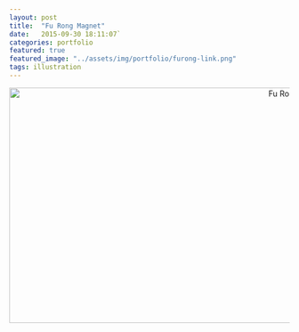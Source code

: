 ```yaml
---
layout: post
title:  "Fu Rong Magnet"
date:   2015-09-30 18:11:07`
categories: portfolio
featured: true
featured_image: "../assets/img/portfolio/furong-link.png"
tags: illustration
---
```


<div style="text-align: center; padding-bottom: 4rem">
<a data-flickr-embed="true" data-footer="true"  href="https://www.flickr.com/photos/69859077@N04/albums/72157679409187953" title="Fu Rong Magnet"><img src="https://c1.staticflickr.com/3/2866/34010842316_57ec08620b_b.jpg" width="1024" height="423" alt="Fu Rong Magnet"></a><script async src="//embedr.flickr.com/assets/client-code.js" charset="utf-8"></script>
</div>
